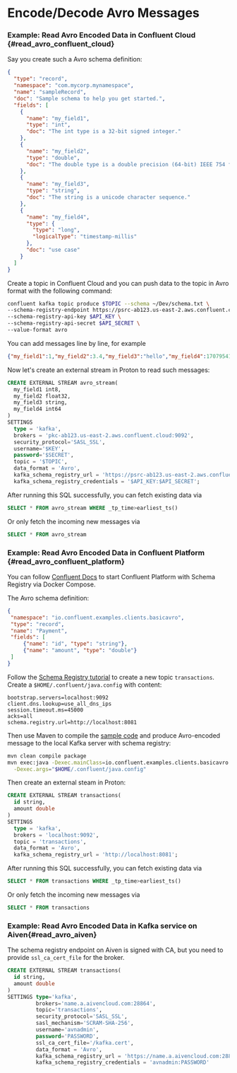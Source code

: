 # Encode/Decode Avro Messages


### Example: Read Avro Encoded Data in Confluent Cloud {#read_avro_confluent_cloud}

Say you create such a Avro schema definition:

```json
{
  "type": "record",
  "namespace": "com.mycorp.mynamespace",
  "name": "sampleRecord",
  "doc": "Sample schema to help you get started.",
  "fields": [
    {
      "name": "my_field1",
      "type": "int",
      "doc": "The int type is a 32-bit signed integer."
    },
    {
      "name": "my_field2",
      "type": "double",
      "doc": "The double type is a double precision (64-bit) IEEE 754 floating-point number."
    },
    {
      "name": "my_field3",
      "type": "string",
      "doc": "The string is a unicode character sequence."
    },
    {
      "name": "my_field4",
      "type": {
        "type": "long",
        "logicalType": "timestamp-millis"
      },
      "doc": "use case"
    }
  ]
}
```

Create a topic in Confluent Cloud and you can push data to the topic in Avro format with the following command:

```bash
confluent kafka topic produce $TOPIC --schema ~/Dev/schema.txt \
--schema-registry-endpoint https://psrc-ab123.us-east-2.aws.confluent.cloud \
--schema-registry-api-key $API_KEY \
--schema-registry-api-secret $API_SECRET \
--value-format avro
```

You can add messages line by line, for example

```json
{"my_field1":1,"my_field2":3.4,"my_field3":"hello","my_field4":1707954127790}
```

Now let's create an external stream in Proton to read such messages:

```sql
CREATE EXTERNAL STREAM avro_stream(
  my_field1 int8,
  my_field2 float32,
  my_field3 string,
  my_field4 int64
)
SETTINGS
  type = 'kafka',
  brokers = 'pkc-ab123.us-east-2.aws.confluent.cloud:9092',
  security_protocol='SASL_SSL',
  username='$KEY',
  password='$SECRET',
  topic = '$TOPIC',
  data_format = 'Avro',
  kafka_schema_registry_url = 'https://psrc-ab123.us-east-2.aws.confluent.cloud',
  kafka_schema_registry_credentials = '$API_KEY:$API_SECRET';
```

After running this SQL successfully, you can fetch existing data via

```sql
SELECT * FROM avro_stream WHERE _tp_time>earliest_ts()
```

Or only fetch the incoming new messages via

```sql
SELECT * FROM avro_stream
```

### Example: Read Avro Encoded Data in Confluent Platform {#read_avro_confluent_platform}

You can follow [Confluent Docs](https://docs.confluent.io/platform/7.6/platform-quickstart.html#quickstart) to start Confluent Platform with Schema Registry via Docker Compose.

The Avro schema definition:

```json
{
 "namespace": "io.confluent.examples.clients.basicavro",
 "type": "record",
 "name": "Payment",
 "fields": [
     {"name": "id", "type": "string"},
     {"name": "amount", "type": "double"}
 ]
}
```

Follow the [Schema Registry tutorial](https://docs.confluent.io/platform/7.6/schema-registry/schema_registry_onprem_tutorial.html) to create a new topic `transactions`. Create a `$HOME/.confluent/java.config` with content:

```properties
bootstrap.servers=localhost:9092
client.dns.lookup=use_all_dns_ips
session.timeout.ms=45000
acks=all
schema.registry.url=http://localhost:8081
```

Then use Maven to compile the [sample code](https://github.com/confluentinc/examples/tree/7.5.0-post/clients/avro) and produce Avro-encoded message to the local Kafka server with schema registry:

```bash
mvn clean compile package
mvn exec:java -Dexec.mainClass=io.confluent.examples.clients.basicavro.ProducerExample \
  -Dexec.args="$HOME/.confluent/java.config"
```

Then create an external steam in Proton:

```sql
CREATE EXTERNAL STREAM transactions(
  id string,
  amount double
)
SETTINGS
  type = 'kafka',
  brokers = 'localhost:9092',
  topic = 'transactions',
  data_format = 'Avro',
  kafka_schema_registry_url = 'http://localhost:8081';
```

After running this SQL successfully, you can fetch existing data via

```sql
SELECT * FROM transactions WHERE _tp_time>earliest_ts()
```

Or only fetch the incoming new messages via

```sql
SELECT * FROM transactions
```

### Example: Read Avro Encoded Data in Kafka service on Aiven{#read_avro_aiven}

The schema registry endpoint on Aiven is signed with CA, but you need to provide `ssl_ca_cert_file` for the broker.

```sql
CREATE EXTERNAL STREAM transactions(
  id string,
  amount double
)
SETTINGS type='kafka',
         brokers='name.a.aivencloud.com:28864',
         topic='transactions',
         security_protocol='SASL_SSL',
         sasl_mechanism='SCRAM-SHA-256',
         username='avnadmin',
         password='PASSWORD',
         ssl_ca_cert_file='/kafka.cert',
         data_format = 'Avro',
         kafka_schema_registry_url = 'https://name.a.aivencloud.com:28856',
         kafka_schema_registry_credentials = 'avnadmin:PASSWORD'
```
